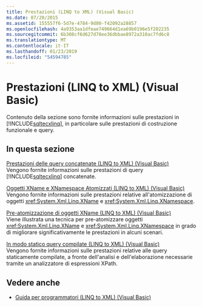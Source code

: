 ```yaml
---
title: Prestazioni (LINQ to XML) (Visual Basic)
ms.date: 07/20/2015
ms.assetid: 155557f6-5d7e-4784-9d00-f42092a28857
ms.openlocfilehash: 4a9353aa1dfeae749664d1ea69b0196e5f202235
ms.sourcegitcommit: 6b308cf6d627d78ee36dbbae8972a310ac7fd6c8
ms.translationtype: MT
ms.contentlocale: it-IT
ms.lasthandoff: 01/23/2019
ms.locfileid: "54594785"
---
```

# <a name="performance-linq-to-xml-visual-basic"></a>Prestazioni (LINQ to XML) (Visual Basic)
Contenuto della sezione sono fornite informazioni sulle prestazioni in [!INCLUDE[sqltecxlinq](~/includes/sqltecxlinq-md.md)], in particolare sulle prestazioni di costruzione funzionale e query.  
  
## <a name="in-this-section"></a>In questa sezione  
 [Prestazioni delle query concatenate (LINQ to XML) (Visual Basic)](../../../../visual-basic/programming-guide/concepts/linq/performance-of-chained-queries-linq-to-xml.md)  
 Vengono fornite informazioni sulle prestazioni di query [!INCLUDE[sqltecxlinq](~/includes/sqltecxlinq-md.md)] concatenate.  
  
 [Oggetti XName e XNamespace Atomizzati (LINQ to XML) (Visual Basic)](../../../../visual-basic/programming-guide/concepts/linq/atomized-xname-and-xnamespace-objects-linq-to-xml.md)  
 Vengono fornite informazioni sulle prestazioni relative all'atomizzazione di oggetti <xref:System.Xml.Linq.XName> e <xref:System.Xml.Linq.XNamespace>.  
  
 [Pre-atomizzazione di oggetti XName (LINQ to XML) (Visual Basic)](../../../../visual-basic/programming-guide/concepts/linq/pre-atomization-of-xname-objects-linq-to-xml.md)  
 Viene illustrata una tecnica per pre-atomizzare oggetti <xref:System.Xml.Linq.XName> e <xref:System.Xml.Linq.XNamespace> in grado di migliorare significativamente le prestazioni in alcuni scenari.  
  
 [In modo statico query compilate (LINQ to XML) (Visual Basic)](../../../../visual-basic/programming-guide/concepts/linq/statically-compiled-queries-linq-to-xml.md)  
 Vengono fornite informazioni sulle prestazioni relative alle query staticamente compilate, a fronte dell'analisi e dell'elaborazione necessarie tramite un analizzatore di espressioni XPath.  
  
## <a name="see-also"></a>Vedere anche
- [Guida per programmatori (LINQ to XML) (Visual Basic)](../../../../visual-basic/programming-guide/concepts/linq/programming-guide-linq-to-xml.md)
